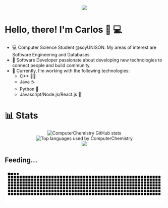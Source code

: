 <p align="center">
  <a href="https://skillicons.dev">
    <img src="https://skillicons.dev/icons?i=emacs,git,linux,bash,latex,c,cpp,python,java" />
  </a>
</p>


# Hello, there! I'm Carlos 👋 💻

- 💻 Computer Science Student @soyUNISON. My areas of interest are Software Engineering and Databases.
- 🌱 Software Developer passionate about developing new technologies to connect people and build community.
- 💬 Currently, I'm working with the following technologies:
  - C++ 🧑‍🎓
  - Java ☕
  - Python 🐍
  - Javascript/Node.js/React.js 👻

# 📊 Stats

<div align="center">
  <img src="https://github-readme-stats.vercel.app/api?username=ComputerChemistry&show_icons=true&rank_icon=github&theme=tokyonight&card_width=400px" alt="ComputerChemistry GitHub stats">
</div>

<div align="center">
  <img src="https://github-readme-stats.vercel.app/api/top-langs/?username=ComputerChemistry&theme=tokyonight&card_width=500px&layout=compact" alt="Top languages used by ComputerChemistry">
</div>

<div align="center">
  <img src="http://github-profile-summary-cards.vercel.app/api/cards/profile-details?username=ComputerChemistry&theme=tokyonight&width=700px">
</div>
    
## Feeding...
![Snake animation](https://raw.githubusercontent.com/ComputerChemistry/ComputerChemistry/output/github-contribution-grid-snake-dark.svg)
